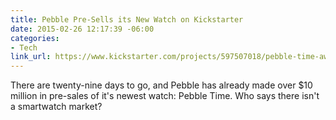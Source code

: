 ```yaml
---
title: Pebble Pre-Sells its New Watch on Kickstarter
date: 2015-02-26 12:17:39 -06:00
categories:
- Tech
link_url: https://www.kickstarter.com/projects/597507018/pebble-time-awesome-smartwatch-no-compromises
---
```


There are twenty-nine days to go, and Pebble has already made over $10 million in pre-sales of it's newest watch: Pebble Time. Who says there isn't a smartwatch market?
